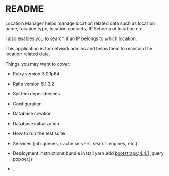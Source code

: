 # README

Location Manager helps manage location related data such as location name, location type, location contacts, IP Schema of location etc.

I also enables you to search if an IP belongs to which location.

This application is for network admins and helps them to maintain the location related data.

Things you may want to cover:

* Ruby version
3.0.1p64

* Rails version 
6.1.3.2

* System dependencies

* Configuration

* Database creation

* Database initialization

* How to run the test suite

* Services (job queues, cache servers, search engines, etc.)

* Deployment instructions
bundle install
yarn add bootstrap@4.4.1 jquery popper.js

* ...
